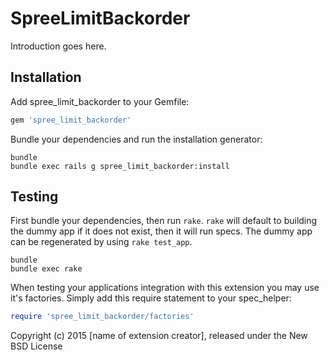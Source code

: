 SpreeLimitBackorder
===================

Introduction goes here.

Installation
------------

Add spree_limit_backorder to your Gemfile:

```ruby
gem 'spree_limit_backorder'
```

Bundle your dependencies and run the installation generator:

```shell
bundle
bundle exec rails g spree_limit_backorder:install
```

Testing
-------

First bundle your dependencies, then run `rake`. `rake` will default to building the dummy app if it does not exist, then it will run specs. The dummy app can be regenerated by using `rake test_app`.

```shell
bundle
bundle exec rake
```

When testing your applications integration with this extension you may use it's factories.
Simply add this require statement to your spec_helper:

```ruby
require 'spree_limit_backorder/factories'
```

Copyright (c) 2015 [name of extension creator], released under the New BSD License
